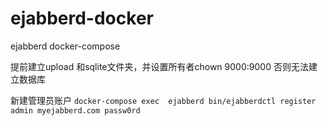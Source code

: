 # ejabberd-docker

ejabberd docker-compose

提前建立upload 和sqlite文件夹，并设置所有者chown 9000:9000 否则无法建立数据库


新建管理员账户
`docker-compose exec  ejabberd bin/ejabberdctl register admin myejabberd.com passw0rd`
